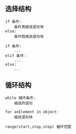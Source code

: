 ## 选择结构

```
if 条件:
	条件真缩进语句块
else:
	条件假缩进语句块
```

```
if 条件:
	...
elif 条件：
	...
else:
	...
```

## 循环结构

```
while 循环条件:
	缩进的语句
```

```
for anElement in object:
	缩进语句块
```

```
range(start,stop,step) 循环范围
```